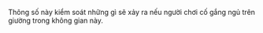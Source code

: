 Thông số này kiểm soát những gì sẽ xảy ra nếu người chơi cố gắng ngủ trên giường trong không gian này.